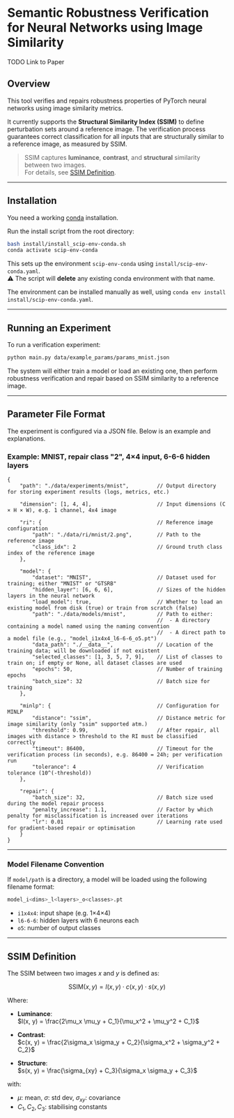 # Semantic Robustness Verification for Neural Networks using Image Similarity

TODO Link to Paper

## Overview

This tool verifies and repairs robustness properties of PyTorch neural networks using image similarity metrics.

It currently supports the **Structural Similarity Index (SSIM)** to define perturbation sets around a reference image. The verification process guarantees correct classification for all inputs that are structurally similar to a reference image, as measured by SSIM.

> SSIM captures **luminance**, **contrast**, and **structural** similarity between two images. \
  For details, see [SSIM Definition](#ssim-definition).

---

## Installation

You need a working [conda](https://docs.conda.io/en/latest/) installation.

Run the install script from the root directory:

```bash
bash install/install_scip-env-conda.sh
conda activate scip-env-conda
```

This sets up the environment `scip-env-conda` using `install/scip-env-conda.yaml`. \
⚠️ The script will **delete** any existing conda environment with that name.

The environment can be installed manually as well, using `conda env install install/scip-env-conda.yaml`.

---

## Running an Experiment

To run a verification experiment:

```bash
python main.py data/example_params/params_mnist.json
```

The system will either train a model or load an existing one, then perform robustness verification and repair based on SSIM similarity to a reference image.

---

## Parameter File Format

The experiment is configured via a JSON file. Below is an example and explanations.

### Example: MNIST, repair class "2", 4×4 input, 6-6-6 hidden layers

```jsonc
{
    "path": "./data/experiments/mnist",         // Output directory for storing experiment results (logs, metrics, etc.)

    "dimension": [1, 4, 4],                     // Input dimensions (C × H × W), e.g. 1 channel, 4x4 image

    "ri": {                                     // Reference image configuration
        "path": "./data/ri/mnist/2.png",        // Path to the reference image
        "class_idx": 2                          // Ground truth class index of the reference image
    },

    "model": {
        "dataset": "MNIST",                     // Dataset used for training; either "MNIST" or "GTSRB"
        "hidden_layer": [6, 6, 6],              // Sizes of the hidden layers in the neural network
        "load_model": true,                     // Whether to load an existing model from disk (true) or train from scratch (false)
        "path": "./data/models/mnist",          // Path to either:
                                                //  - A directory containing a model named using the naming convention
                                                //  - A direct path to a model file (e.g., "model_i1x4x4_l6-6-6_o5.pt")
        "data_path": "./__data__",              // Location of the training data; will be downloaded if not existent
        "selected_classes": [1, 3, 5, 7, 9],    // List of classes to train on; if empty or None, all dataset classes are used
        "epochs": 50,                           // Number of training epochs
        "batch_size": 32                        // Batch size for training
    },

    "minlp": {                                  // Configuration for MINLP
        "distance": "ssim",                     // Distance metric for image similarity (only "ssim" supported atm.)
        "threshold": 0.99,                      // After repair, all images with distance > threshold to the RI must be classified correctly
        "timeout": 86400,                       // Timeout for the verification process (in seconds), e.g. 86400 = 24h; per verification run
        "tolerance": 4                          // Verification tolerance (10^(-threshold))
    },

    "repair": {
        "batch_size": 32,                       // Batch size used during the model repair process
        "penalty_increase": 1.1,                // Factor by which penalty for misclassification is increased over iterations
        "lr": 0.01                              // Learning rate used for gradient-based repair or optimisation
    }
}
```

---

### Model Filename Convention

If `model/path` is a directory, a model will be loaded using the following filename format:

```bash
model_i<dims>_l<layers>_o<classes>.pt
```

- `i1x4x4`: input shape (e.g. 1×4×4)
- `l6-6-6`: hidden layers with 6 neurons each
- `o5`: number of output classes

---

## SSIM Definition

The SSIM between two images $x$ and $y$ is defined as:

$$
\text{SSIM}(x, y) = l(x, y) \cdot c(x, y) \cdot s(x, y)
$$

Where:

- **Luminance**:  
  $l(x, y) = \frac{2\mu_x \mu_y + C_1}{\mu_x^2 + \mu_y^2 + C_1}$

- **Contrast**:  
  $c(x, y) = \frac{2\sigma_x \sigma_y + C_2}{\sigma_x^2 + \sigma_y^2 + C_2}$

- **Structure**:  
  $s(x, y) = \frac{\sigma_{xy} + C_3}{\sigma_x \sigma_y + C_3}$

with:

- $\mu$: mean, $\sigma$: std dev, $\sigma_{xy}$: covariance
- $C_1, C_2, C_3$: stabilising constants
